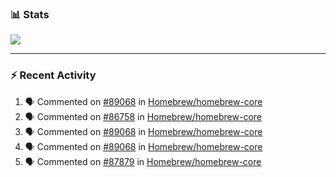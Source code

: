 ### :bar_chart: Stats

<a href="#">
  <img align="center" src="https://github-readme-stats.vercel.app/api?username=tuzi3040&show_icons=true&theme=dark" />
</a>

---

### :zap: Recent Activity

<!--START_SECTION:activity-->
1. 🗣 Commented on [#89068](https://github.com/Homebrew/homebrew-core/issues/89068) in [Homebrew/homebrew-core](https://github.com/Homebrew/homebrew-core)
2. 🗣 Commented on [#86758](https://github.com/Homebrew/homebrew-core/issues/86758) in [Homebrew/homebrew-core](https://github.com/Homebrew/homebrew-core)
3. 🗣 Commented on [#89068](https://github.com/Homebrew/homebrew-core/issues/89068) in [Homebrew/homebrew-core](https://github.com/Homebrew/homebrew-core)
4. 🗣 Commented on [#89068](https://github.com/Homebrew/homebrew-core/issues/89068) in [Homebrew/homebrew-core](https://github.com/Homebrew/homebrew-core)
5. 🗣 Commented on [#87879](https://github.com/Homebrew/homebrew-core/issues/87879) in [Homebrew/homebrew-core](https://github.com/Homebrew/homebrew-core)
<!--END_SECTION:activity-->
